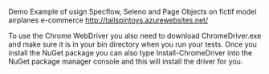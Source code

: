 Demo Example of usign Specflow, Seleno and Page Objects on fictif model airplanes e-commerce 
http://tailspintoys.azurewebsites.net/


To use the Chrome WebDriver you also need to download ChromeDriver.exe and make sure it is in your bin directory when you run your tests. Once you install the NuGet package you can also type Install-ChromeDriver into the NuGet package manager console and this will install the driver for you.
